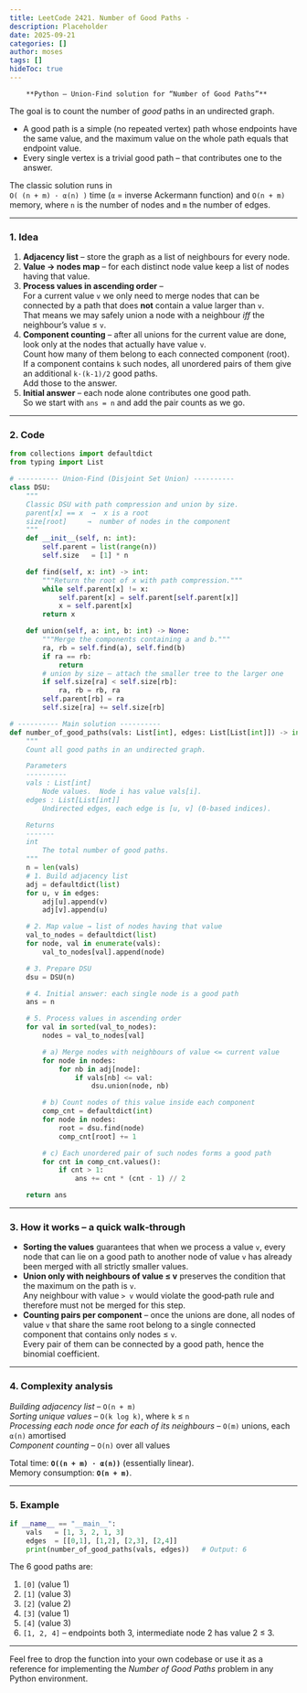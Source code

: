 ```yaml
---
title: LeetCode 2421. Number of Good Paths - 
description: Placeholder
date: 2025-09-21
categories: []
author: moses
tags: []
hideToc: true
---
```

        **Python – Union‑Find solution for “Number of Good Paths”**

The goal is to count the number of *good* paths in an undirected graph.

*   A good path is a simple (no repeated vertex) path whose endpoints have the same value, and the maximum value on the whole path equals that endpoint value.
*   Every single vertex is a trivial good path – that contributes one to the answer.

The classic solution runs in  
`O( (n + m) · α(n) )` time (`α` = inverse Ackermann function) and
`O(n + m)` memory, where `n` is the number of nodes and `m` the number of edges.

---

### 1.  Idea

1. **Adjacency list** – store the graph as a list of neighbours for every node.
2. **Value → nodes map** – for each distinct node value keep a list of nodes having that value.
3. **Process values in ascending order** –  
   For a current value `v` we only need to merge nodes that can be connected by a path that does **not** contain a value larger than `v`.  
   That means we may safely union a node with a neighbour *iff* the neighbour’s value ≤ `v`.
4. **Component counting** – after all unions for the current value are done, look only at the nodes that actually have value `v`.  
   Count how many of them belong to each connected component (root).  
   If a component contains `k` such nodes, all unordered pairs of them give an additional `k·(k‑1)/2` good paths.  
   Add those to the answer.
5. **Initial answer** – each node alone contributes one good path.  
   So we start with `ans = n` and add the pair counts as we go.

---

### 2.  Code

```python
from collections import defaultdict
from typing import List

# ---------- Union‑Find (Disjoint Set Union) ----------
class DSU:
    """
    Classic DSU with path compression and union by size.
    parent[x] == x  →  x is a root
    size[root]     →  number of nodes in the component
    """
    def __init__(self, n: int):
        self.parent = list(range(n))
        self.size   = [1] * n

    def find(self, x: int) -> int:
        """Return the root of x with path compression."""
        while self.parent[x] != x:
            self.parent[x] = self.parent[self.parent[x]]
            x = self.parent[x]
        return x

    def union(self, a: int, b: int) -> None:
        """Merge the components containing a and b."""
        ra, rb = self.find(a), self.find(b)
        if ra == rb:
            return
        # union by size – attach the smaller tree to the larger one
        if self.size[ra] < self.size[rb]:
            ra, rb = rb, ra
        self.parent[rb] = ra
        self.size[ra] += self.size[rb]

# ---------- Main solution ----------
def number_of_good_paths(vals: List[int], edges: List[List[int]]) -> int:
    """
    Count all good paths in an undirected graph.

    Parameters
    ----------
    vals : List[int]
        Node values.  Node i has value vals[i].
    edges : List[List[int]]
        Undirected edges, each edge is [u, v] (0‑based indices).

    Returns
    -------
    int
        The total number of good paths.
    """
    n = len(vals)
    # 1. Build adjacency list
    adj = defaultdict(list)
    for u, v in edges:
        adj[u].append(v)
        adj[v].append(u)

    # 2. Map value → list of nodes having that value
    val_to_nodes = defaultdict(list)
    for node, val in enumerate(vals):
        val_to_nodes[val].append(node)

    # 3. Prepare DSU
    dsu = DSU(n)

    # 4. Initial answer: each single node is a good path
    ans = n

    # 5. Process values in ascending order
    for val in sorted(val_to_nodes):
        nodes = val_to_nodes[val]

        # a) Merge nodes with neighbours of value <= current value
        for node in nodes:
            for nb in adj[node]:
                if vals[nb] <= val:
                    dsu.union(node, nb)

        # b) Count nodes of this value inside each component
        comp_cnt = defaultdict(int)
        for node in nodes:
            root = dsu.find(node)
            comp_cnt[root] += 1

        # c) Each unordered pair of such nodes forms a good path
        for cnt in comp_cnt.values():
            if cnt > 1:
                ans += cnt * (cnt - 1) // 2

    return ans
```

---

### 3.  How it works – a quick walk‑through

* **Sorting the values** guarantees that when we process a value `v`, every node that can lie on a good path to another node of value `v` has already been merged with all strictly smaller values.
* **Union only with neighbours of value ≤ v** preserves the condition that the maximum on the path is `v`.  
  Any neighbour with value `> v` would violate the good‑path rule and therefore must not be merged for this step.
* **Counting pairs per component** – once the unions are done, all nodes of value `v` that share the same root belong to a single connected component that contains only nodes ≤ `v`.  
  Every pair of them can be connected by a good path, hence the binomial coefficient.

---

### 4.  Complexity analysis

*Building adjacency list* – `O(n + m)`  
*Sorting unique values* – `O(k log k)`, where `k` ≤ `n`  
*Processing each node once for each of its neighbours* – `O(m)` unions, each `α(n)` amortised  
*Component counting* – `O(n)` over all values

Total time: **`O((n + m) · α(n))`** (essentially linear).  
Memory consumption: **`O(n + m)`**.

---

### 5.  Example

```python
if __name__ == "__main__":
    vals   = [1, 3, 2, 1, 3]
    edges  = [[0,1], [1,2], [2,3], [2,4]]
    print(number_of_good_paths(vals, edges))   # Output: 6
```

The 6 good paths are:

1. `[0]` (value 1)
2. `[1]` (value 3)
3. `[2]` (value 2)
4. `[3]` (value 1)
5. `[4]` (value 3)
6. `[1, 2, 4]` – endpoints both 3, intermediate node 2 has value 2 ≤ 3.

---

Feel free to drop the function into your own codebase or use it as a reference for implementing the *Number of Good Paths* problem in any Python environment.